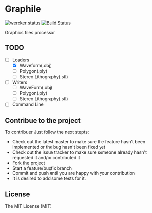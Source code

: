 # Graphile

[![wercker status](https://app.wercker.com/status/5d8db89458fe0768255453f44e4bf7cb/m "wercker status")](https://app.wercker.com/project/bykey/5d8db89458fe0768255453f44e4bf7cb) [![Build Status](https://travis-ci.org/gographics/graphile.svg)](https://travis-ci.org/gographics/graphile)

Graphics files processor

## TODO

- [ ] Loaders
  - [x] Waveform(.obj)
  - [ ] Polygon(.ply)
  - [ ] Stereo Lithography(.stl)
- [ ] Writers
  - [ ] WaveForm(.obj)
  - [ ] Polygon(.ply)
  - [ ] Stereo Lithography(.stl)
- [ ] Command Line

## Contribue to the project

To contribuer Just follow the next stepts:

* Check out the latest master to make sure the feature hasn't been implemented or the bug hasn't been fixed yet
* Check out the issue tracker to make sure someone already hasn't requested it and/or contributed it
* Fork the project
* Start a feature/bugfix branch
* Commit and push until you are happy with your contribution
* It is desired to add some tests for it.

## License

The MIT License (MIT)
